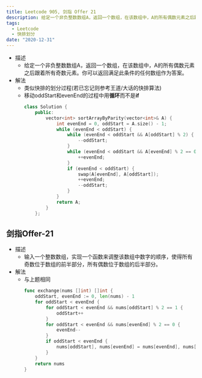 ```yaml
---
title: Leetcode 905, 剑指 Offer 21
description: 给定一个非负整数数组A，返回一个数组，在该数组中，A的所有偶数元素之后跟着所有奇数元素。
tags:
  - Leetcode
  - 快排划分
date: "2020-12-31"
---
```


* 描述
  * 给定一个非负整数数组A，返回一个数组，在该数组中，A的所有偶数元素之后跟着所有奇数元素。你可以返回满足此条件的任何数组作为答案。
* 解法
  * 类似快排的划分过程(若已忘记则参考王道/大话的快排算法)
  * 移动oddStart和evenEnd的过程中用**循环**而不是**if**
    ```cxx
    class Solution {
        public:
            vector<int> sortArrayByParity(vector<int>& A) {
                int evenEnd = 0, oddStart = A.size() - 1;
                while (evenEnd < oddStart) {
                    while (evenEnd < oddStart && A[oddStart] % 2) {
                        --oddStart;
                    }
                    while (evenEnd < oddStart && A[evenEnd] % 2 == 0) {
                        ++evenEnd;
                    }
                    if (evenEnd < oddStart) {
                        swap(A[evenEnd], A[oddStart]);
                        ++evenEnd;
                        --oddStart;
                    }
                }
                return A;
            }
        };
    ```
## 剑指Offer-21
* 描述
  * 输入一个整数数组，实现一个函数来调整该数组中数字的顺序，使得所有奇数位于数组的前半部分，所有偶数位于数组的后半部分。
* 解法
  * 与上题相同
    ```go
    func exchange(nums []int) []int {
        oddStart, evenEnd := 0, len(nums) - 1
        for oddStart < evenEnd {
            for oddStart < evenEnd && nums[oddStart] % 2 == 1 {
                oddStart++
            }
            for oddStart < evenEnd && nums[evenEnd] % 2 == 0 {
                evenEnd--
            }
            if oddStart < evenEnd {
                nums[oddStart], nums[evenEnd] = nums[evenEnd], nums[oddStart]
            }
        }
        return nums
    }
    ```